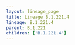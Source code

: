 ```yaml
---
layout: lineage_page
title: Lineage B.1.221.4
lineage: B.1.221.4
parent: B.1.221
children: ['B.1.221.4']
---
```

